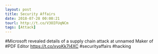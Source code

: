 ```yaml
---
layout: post
title: Security Affairs
date: 2018-07-28 00:00:21
tourl: http://t.co/V3OIFUqNCm
tags: [Attack]
---
```

#Microsoft revealed details of a supply chain attack at unnamed Maker of #PDF Editor
https://t.co/xyoKk7l4XC
#securityaffairs #hacking